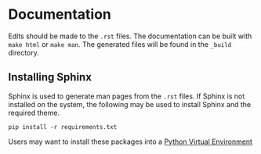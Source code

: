 # Documentation

Edits should be made to the `.rst` files.
The documentation can be built with `make html` or `make man`.
The generated files will be found in the `_build` directory.

## Installing Sphinx

Sphinx is used to generate man pages from the `.rst` files.
If Sphinx is not installed on the system, the following may be used to install Sphinx and the required theme.

``` shell
pip install -r requirements.txt
```

Users may want to install these packages into a [Python Virtual Environment](https://docs.python.org/3/tutorial/venv.html)
